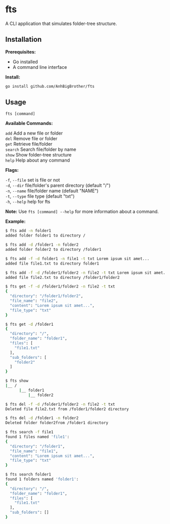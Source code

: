 # fts

A CLI application that simulates folder-tree structure.

## Installation

**Prerequisites:**

- Go installed
- A command line interface

**Install:**

```bash
go install github.com/AnhBigBrother/fts
```

## Usage

`fts [command]`

**Available Commands:**

`add`     Add a new file or folder  
`del`     Remove file or folder  
`get`     Retrieve file/folder  
`search`  Search file/folder by name  
`show`    Show folder-tree structure  
`help`    Help about any command  

**Flags:**

`-f`, `--file`   <bool> set is file or not  
`-d`, `--dir`    <string> file/folder's parent directory (default "/")  
`-n`, `--name`   <string> file/folder name (default "NAME")  
`-t`, `--type`   <string> file type (default "txt")  
`-h`, `--help`            help for fts  

**Note:** Use `fts [command] --help` for more information about a command.

**Example:**

```bash
$ fts add -n folder1
added folder folder1 to directory /

$ fts add -d /folder1 -n folder2
added folder folder2 to directory /folder1

$ fts add -f -d folder1 -n file1 -t txt Lorem ipsum sit amet...
added file file1.txt to directory folder1

$ fts add -f -d /folder1/folder2 -n file2 -t txt Lorem ipsum sit amet...
added file file2.txt to directory /folder1/folder2

$ fts get -f -d /folder1/folder2 -n file2 -t txt
{
  "directory": "/folder1/folder2",
  "file_name": "file2",
  "content": "Lorem ipsum sit amet...",
  "file_type": "txt"
}

$ fts get -d /folder1
{
  "directory": "/",
  "folder_name": "folder1",
  "files": [
    "file1.txt"
  ],
  "sub_folders": [
    "folder2"
  ]
}

$ fts show
|__ /
      |__ folder1
          |__ folder2

$ fts del -f -d /folder1/folder2 -n file2 -t txt
Deleted file file2.txt from /folder1/folder2 directory

$ fts del -d /folder1 -n folder2
Deleted folder folder2from /folder1 directory

$ fts search -f file1
found 1 files named 'file1':
{
  "directory": "/folder1",
  "file_name": "file1",
  "content": "Lorem ipsum sit amet...",
  "file_type": "txt"
}

$ fts search folder1
found 1 folders named 'folder1':
{
  "directory": "/",
  "folder_name": "folder1",
  "files": [
    "file1.txt"
  ],
  "sub_folders": []
}
```
